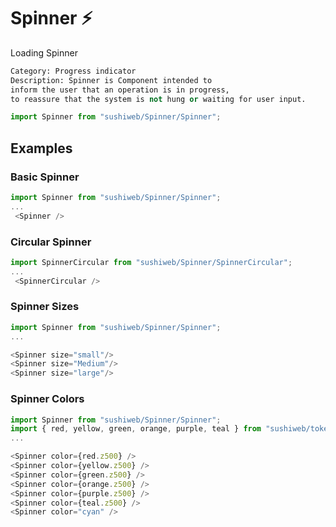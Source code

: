 # Spinner :zap:

Loading Spinner

```meta
Category: Progress indicator
Description: Spinner is Component intended to
inform the user that an operation is in progress,
to reassure that the system is not hung or waiting for user input.
```

```js
import Spinner from "sushiweb/Spinner/Spinner";
```

<!-- Brief summary of what the component is, and what it's for. -->

<!-- STORY -->

<!-- PROPS -->

## Examples

### Basic Spinner

```js
import Spinner from "sushiweb/Spinner/Spinner";
...
 <Spinner />
```

### Circular Spinner

```js
import SpinnerCircular from "sushiweb/Spinner/SpinnerCircular";
...
 <SpinnerCircular />
```

### Spinner Sizes

```js
import Spinner from "sushiweb/Spinner/Spinner";
...

<Spinner size="small"/>
<Spinner size="Medium"/>
<Spinner size="large"/>
```

### Spinner Colors

```js
import Spinner from "sushiweb/Spinner/Spinner";
import { red, yellow, green, orange, purple, teal } from "sushiweb/tokens/color";
...

<Spinner color={red.z500} />
<Spinner color={yellow.z500} />
<Spinner color={green.z500} />
<Spinner color={orange.z500} />
<Spinner color={purple.z500} />
<Spinner color={teal.z500} />
<Spinner color="cyan" />
```
